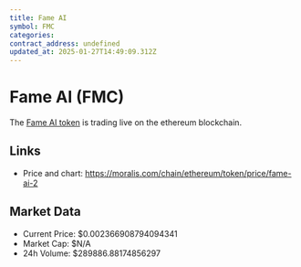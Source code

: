 ```yaml
---
title: Fame AI
symbol: FMC
categories: 
contract_address: undefined
updated_at: 2025-01-27T14:49:09.312Z
---
```


# Fame AI (FMC)
The [Fame AI token](https://moralis.com/chain/ethereum/token/price/fame-ai-2) is trading live on the ethereum blockchain.

## Links
- Price and chart: https://moralis.com/chain/ethereum/token/price/fame-ai-2

## Market Data
- Current Price: $0.002366908794094341
- Market Cap: $N/A
- 24h Volume: $289886.88174856297

